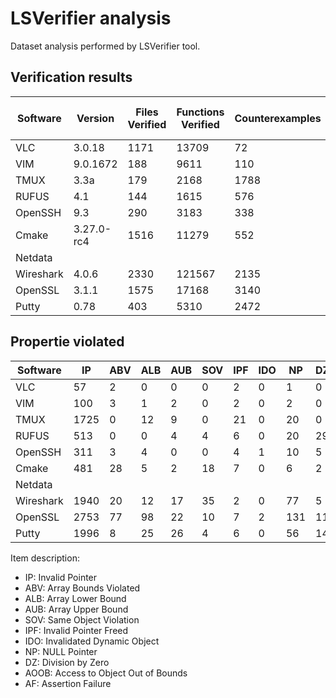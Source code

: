 # LSVerifier analysis

Dataset analysis performed by LSVerifier tool.

## Verification results

| Software  | Version | Files Verified | Functions Verified | Counterexamples | Overall time | Peak Memory Usage |
|-----------|------------|-----------|--------------|-----------|-------------|---------------|
| VLC       | 3.0.18     | 1171      | 13709        | 72        | 1033.79s    | 20.09 MB      |
| VIM       | 9.0.1672   | 188       | 9611         | 110       | 554.56s     | 39.83MB       | 
| TMUX      | 3.3a       | 179       | 2168         | 1788      | 52218.45s   | 43.12MB       |
| RUFUS     | 4.1        | 144       | 1615         | 576       | 283.95s     | 6.06MB        |
| OpenSSH   | 9.3        | 290       | 3183         | 338       | 873.27s     | 42.58MB       |
| Cmake     | 3.27.0-rc4 | 1516      | 11279        | 552       | 934.21s     | 37.07MB       |
| Netdata   |            |           |              |           |             |               |
| Wireshark | 4.0.6      | 2330      | 121567       | 2135      | 59952.39s   | 135.44MB      |
| OpenSSL   | 3.1.1      | 1575      | 17168        | 3140      | 6046.63s    | 53.34MB       |
| Putty     | 0.78       | 403       | 5310         | 2472      | 66210.32s   | 58.54MB       |   

## Propertie violated

| Software   | IP    | ABV   | ALB   | AUB   | SOV   | IPF   | IDO   | NP    | DZ    | AF    |
|------------|-------|-------|-------|-------|-------|-------|-------|-------|-------|-------|
| VLC        | 57    | 2     | 0     | 0     | 0     | 2     | 0     | 1     | 0     | 10    |
| VIM        | 100   | 3     | 1     | 2     | 0     | 2     | 0     | 2     | 0     | 0     |
| TMUX       | 1725  | 0     | 12    | 9     | 0     | 21    | 0     | 20    | 0     | 1     |
| RUFUS      | 513   | 0     | 0     | 4     | 4     | 6     | 0     | 20    | 29    | 0     |
| OpenSSH    | 311   | 3     | 4     | 0     | 0     | 4     | 1     | 10    | 5     | 0     |
| Cmake      | 481   | 28    | 5     | 2     | 18    | 7     | 0     | 6     | 2     | 3     |
| Netdata    |       |       |       |       |       |       |       |       |       |       |
| Wireshark  | 1940  | 20    | 12    | 17    | 35    | 2     | 0     | 77    | 5     | 27    |
| OpenSSL    | 2753  | 77    | 98    | 22    | 10    | 7     | 2     | 131   | 11    | 29    |
| Putty      | 1996  | 8     | 25    | 26    | 4     | 6     | 0     | 56    | 14    | 337   |

Item description:

* IP: Invalid Pointer
* ABV: Array Bounds Violated
* ALB: Array Lower Bound
* AUB: Array Upper Bound
* SOV: Same Object Violation
* IPF: Invalid Pointer Freed
* IDO: Invalidated Dynamic Object
* NP: NULL Pointer
* DZ: Division by Zero
* AOOB: Access to Object Out of Bounds
* AF: Assertion Failure
